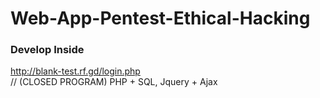 # Web-App-Pentest-Ethical-Hacking
### Develop Inside

http://blank-test.rf.gd/login.php <br> // (CLOSED PROGRAM)
PHP + SQL, Jquery + Ajax
